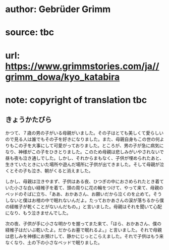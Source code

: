 # author: Gebrüder Grimm
# source: tbc
# url: https://www.grimmstories.com/ja//grimm_dowa/kyo_katabira
# note: copyright of translation tbc

## きょうかたびら 

かつて、７歳の男の子がいる母親がいました。その子はとても美しくて愛らしいので見る人は誰でもその子を好きになりました。また、母親自身もこの世の何よりもこの子を大事にして可愛がっておりました。ところが、男の子が急に病気になり、神様がこの子をひきとりました。このため母親は悲しみがいやされないで昼も夜も泣き通しでした。しかし、それからまもなく、子供が埋められたあと、生きていたときにいた場所や遊んだ場所に子供が出てきました。そして母親が泣くとその子も泣き、朝がくると消えました。

しかし、母親は泣きやまず、子供はある夜、ひつぎの中におさめられたとき着ていた小さな白い経帷子を着て、頭の周りに花の輪をつけて、やって来て、母親のベッドのそばに立ち、「ああ、おかあさん、お願いだから泣くのを止めて。そうしないと僕はお棺の中で眠れないんだよ。たっておかあさんの涙が落ちるから僕の経帷子が乾くことがないんだもの。」と言いました。母親はそれを聞いて心配になり、もう泣きませんでした。

次の夜、子供が手に小さな明かりを握ってまた来て、「ほら、おかあさん、僕の経帷子はだいぶ乾いたよ。だからお墓で眠れるよ。」と言いました。それで母親は悲しみを神様にお預けして、静かにじっとこらえました。それで子供はもう来なくなり、土の下の小さなベッドで眠りました。
